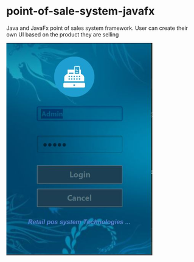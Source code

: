 # point-of-sale-system-javafx
Java and JavaFx point of sales system framework. User can create their own UI based on the product they are selling

![Login](https://github.com/sanjayatb/point-of-sale-system-javafx/blob/master/ui/Login.JPG)

